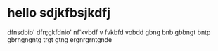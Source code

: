 # hello sdjkfbsjkdfj
dfnsdbio'
dfn;gkfdnio'
nf'kvbdf
v
fvkbfd
vobdd
gbng
bnb
gbbngt
bntp
gbrngngntg
trgt
gtng
ergnrgrntgnde
